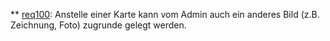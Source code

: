  ** [req100](https://github.com/PolitAktiv/politaktiv-requirements/tree/master/de/requirements/req100/req100.md): Anstelle einer Karte kann vom Admin auch ein anderes Bild (z.B. Zeichnung, Foto) zugrunde gelegt werden.
